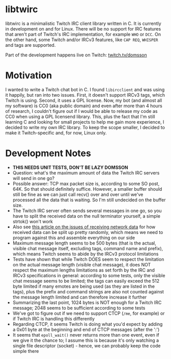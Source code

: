 # libtwirc

libtwirc is a minimalistic Twitch IRC client library written in C. It is currently in development on and for Linux. There will be no support for IRC features that aren't part of Twitch's IRC implementation, for example `WHO` or `DCC`. On the other hand, some Twitch and/or IRCv3 features, like `CAP REQ`, `WHISPER` and tags are supported.

Part of the development happens live on Twitch: [twitch.tv/domsson](https://twitch.tv/domsson)

# Motivation

I wanted to write a Twitch chat bot in C. I found `libircclient` and was using it happily, but ran into two issues. First, it doesn't support IRCv3 tags, which Twitch is using. Second, it uses a GPL license. Now, my bot (and almost all my software) is CC0 (aka public domain) and even after more than 4 hours of research, I couldn't figure out if I would be able to release my code as CC0 when using a GPL licensend library. This, plus the fact that I'm still learning C and looking for small projects to help me gain more experience, I decided to write my own IRC library. To keep the scope smaller, I decided to make it Twitch-specific and, for now, Linux only. 

# Development Notes

- **THIS NEEDS UNIT TESTS, DON'T BE LAZY DOMSSON**
- Question: what's the maximum amount of data the Twitch IRC servers will send in one go? 
- Possible answer: TCP max packet size is, according to some SO post, 64K. So that should definitely suffice. However, a smaller buffer should still be fine as we can just call recv() over and over until we've processed all the data that is waiting. So I'm still undecided on the buffer size.
- The Twitch IRC server often sends several messages in one go, so you have to split the received data on the null terminator yourself, a simple strtok() won't work
- Also see [this article on the issues of receiving network data](https://faq.cprogramming.com/cgi-bin/smartfaq.cgi?id=1044780608&answer=1108255660) for how received data can be split up pretty randomly, which means we need to program against this and assemble everything on our side 
- Maximum message length seems to be 500 bytes (that is the actual, visible chat message itself, excluding tags, command name and prefix), which means Twitch seems to abide by the IRCv3 protocol limitations
- Tests have shown that while Twitch DOES seem to respect the limitation on the actual message length (visible chat message), it does NOT respect the maximum lengths limitations as set forth by the IRC and IRCv3 specifications in general: according to some tests, only the visible chat message seems to be limited; the tags can easily exceed the 512 byte limited if many emotes are being used (as they are listed in the tags), plus the prefix and command strings are also not counted against the message length limited and can therefore increase it further
- Summarizing the last point, 1024 bytes is NOT enough for a Twitch IRC message; 2048 seems to be sufficient according to some tests
- We've got to figure out if we need to support CTCP (`/me`, for example) or if Twitch IRC is handling this differently
- Regarding CTCP, it seems Twitch is doing what you'd expect by adding a 0x01 byte at the beginning and end of CTCP messages (after the ':')
- It seems that `epoll_wait()` never returns more than one event, even if we give it the chance to; I assume this is because it's only watching a single file descriptor (socket) - hence, we can probably keep the code simple there
